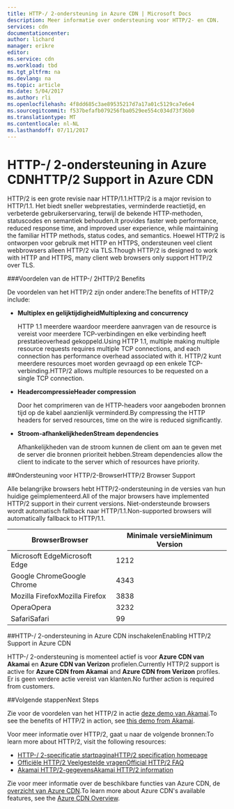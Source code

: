 ```yaml
---
title: HTTP-/ 2-ondersteuning in Azure CDN | Microsoft Docs
description: Meer informatie over ondersteuning voor HTTP/2- en CDN.
services: cdn
documentationcenter: 
author: lichard
manager: erikre
editor: 
ms.service: cdn
ms.workload: tbd
ms.tgt_pltfrm: na
ms.devlang: na
ms.topic: article
ms.date: 5/04/2017
ms.author: rli
ms.openlocfilehash: 4f8dd685c3ae89535217d7a17a01c5129ca7e6e4
ms.sourcegitcommit: f537befafb079256fba0529ee554c034d73f36b0
ms.translationtype: MT
ms.contentlocale: nl-NL
ms.lasthandoff: 07/11/2017
---
```

# <a name="http2-support-in-azure-cdn"></a><span data-ttu-id="85dd4-103">HTTP-/ 2-ondersteuning in Azure CDN</span><span class="sxs-lookup"><span data-stu-id="85dd4-103">HTTP/2 Support in Azure CDN</span></span>

<span data-ttu-id="85dd4-104">HTTP/2 is een grote revisie naar HTTP/1.1\.</span><span class="sxs-lookup"><span data-stu-id="85dd4-104">HTTP/2 is a major revision to HTTP/1.1\.</span></span> <span data-ttu-id="85dd4-105">Het biedt sneller webprestaties, verminderde reactietijd, en verbeterde gebruikerservaring, terwijl de bekende HTTP-methoden, statuscodes en semantiek behouden.</span><span class="sxs-lookup"><span data-stu-id="85dd4-105">It provides faster web performance, reduced response time, and improved user experience, while maintaining the familiar HTTP methods, status codes, and semantics.</span></span> <span data-ttu-id="85dd4-106">Hoewel HTTP/2 is ontworpen voor gebruik met HTTP en HTTPS, ondersteunen veel client webbrowsers alleen HTTP/2 via TLS.</span><span class="sxs-lookup"><span data-stu-id="85dd4-106">Though HTTP/2 is designed to work with HTTP and HTTPS, many client web browsers only support HTTP/2 over TLS.</span></span>

###<a name="http2-benefits"></a><span data-ttu-id="85dd4-107">Voordelen van de HTTP-/ 2</span><span class="sxs-lookup"><span data-stu-id="85dd4-107">HTTP/2 Benefits</span></span>

<span data-ttu-id="85dd4-108">De voordelen van het HTTP/2 zijn onder andere:</span><span class="sxs-lookup"><span data-stu-id="85dd4-108">The benefits of HTTP/2 include:</span></span>

*   <span data-ttu-id="85dd4-109">**Multiplex en gelijktijdigheid**</span><span class="sxs-lookup"><span data-stu-id="85dd4-109">**Multiplexing and concurrency**</span></span>

    <span data-ttu-id="85dd4-110">HTTP 1.1 meerdere waardoor meerdere aanvragen van de resource is vereist voor meerdere TCP-verbindingen en elke verbinding heeft prestatieoverhead gekoppeld.</span><span class="sxs-lookup"><span data-stu-id="85dd4-110">Using HTTP 1.1, multiple making multiple resource requests requires multiple TCP connections, and each connection has performance overhead associated with it.</span></span> <span data-ttu-id="85dd4-111">HTTP/2 kunt meerdere resources moet worden gevraagd op een enkele TCP-verbinding.</span><span class="sxs-lookup"><span data-stu-id="85dd4-111">HTTP/2 allows multiple resources to be requested on a single TCP connection.</span></span>

*   <span data-ttu-id="85dd4-112">**Headercompressie**</span><span class="sxs-lookup"><span data-stu-id="85dd4-112">**Header compression**</span></span>

    <span data-ttu-id="85dd4-113">Door het comprimeren van de HTTP-headers voor aangeboden bronnen tijd op de kabel aanzienlijk verminderd.</span><span class="sxs-lookup"><span data-stu-id="85dd4-113">By compressing the HTTP headers for served resources, time on the wire is reduced significantly.</span></span>

*   <span data-ttu-id="85dd4-114">**Stroom-afhankelijkheden**</span><span class="sxs-lookup"><span data-stu-id="85dd4-114">**Stream dependencies**</span></span>

    <span data-ttu-id="85dd4-115">Afhankelijkheden van de stroom kunnen de client om aan te geven met de server die bronnen prioriteit hebben.</span><span class="sxs-lookup"><span data-stu-id="85dd4-115">Stream dependencies allow the client to indicate to the server which of resources have priority.</span></span>


##<a name="http2-browser-support"></a><span data-ttu-id="85dd4-116">Ondersteuning voor HTTP/2-Browser</span><span class="sxs-lookup"><span data-stu-id="85dd4-116">HTTP/2 Browser Support</span></span>

<span data-ttu-id="85dd4-117">Alle belangrijke browsers hebt HTTP/2-ondersteuning in de versies van hun huidige geïmplementeerd.</span><span class="sxs-lookup"><span data-stu-id="85dd4-117">All of the major browsers have implemented HTTP/2 support in their current versions.</span></span> <span data-ttu-id="85dd4-118">Niet-ondersteunde browsers wordt automatisch fallback naar HTTP/1.1.</span><span class="sxs-lookup"><span data-stu-id="85dd4-118">Non-supported browsers will automatically fallback to HTTP/1.1.</span></span>

|<span data-ttu-id="85dd4-119">Browser</span><span class="sxs-lookup"><span data-stu-id="85dd4-119">Browser</span></span>|<span data-ttu-id="85dd4-120">Minimale versie</span><span class="sxs-lookup"><span data-stu-id="85dd4-120">Minimum Version</span></span>|
|-------------|------------|
|<span data-ttu-id="85dd4-121">Microsoft Edge</span><span class="sxs-lookup"><span data-stu-id="85dd4-121">Microsoft Edge</span></span>| <span data-ttu-id="85dd4-122">12</span><span class="sxs-lookup"><span data-stu-id="85dd4-122">12</span></span>|
|<span data-ttu-id="85dd4-123">Google Chrome</span><span class="sxs-lookup"><span data-stu-id="85dd4-123">Google Chrome</span></span>| <span data-ttu-id="85dd4-124">43</span><span class="sxs-lookup"><span data-stu-id="85dd4-124">43</span></span>|
|<span data-ttu-id="85dd4-125">Mozilla Firefox</span><span class="sxs-lookup"><span data-stu-id="85dd4-125">Mozilla Firefox</span></span>| <span data-ttu-id="85dd4-126">38</span><span class="sxs-lookup"><span data-stu-id="85dd4-126">38</span></span>|
|<span data-ttu-id="85dd4-127">Opera</span><span class="sxs-lookup"><span data-stu-id="85dd4-127">Opera</span></span>| <span data-ttu-id="85dd4-128">32</span><span class="sxs-lookup"><span data-stu-id="85dd4-128">32</span></span>|
|<span data-ttu-id="85dd4-129">Safari</span><span class="sxs-lookup"><span data-stu-id="85dd4-129">Safari</span></span>| <span data-ttu-id="85dd4-130">9</span><span class="sxs-lookup"><span data-stu-id="85dd4-130">9</span></span>|

##<a name="enabling-http2-support-in-azure-cdn"></a><span data-ttu-id="85dd4-131">HTTP-/ 2-ondersteuning in Azure CDN inschakelen</span><span class="sxs-lookup"><span data-stu-id="85dd4-131">Enabling HTTP/2 Support in Azure CDN</span></span>

<span data-ttu-id="85dd4-132">HTTP-/ 2-ondersteuning is momenteel actief is voor **Azure CDN van Akamai** en **Azure CDN van Verizon** profielen.</span><span class="sxs-lookup"><span data-stu-id="85dd4-132">Currently HTTP/2 support is active for **Azure CDN from Akamai** and **Azure CDN from Verizon** profiles.</span></span> <span data-ttu-id="85dd4-133">Er is geen verdere actie vereist van klanten.</span><span class="sxs-lookup"><span data-stu-id="85dd4-133">No further action is required from customers.</span></span>

##<a name="next-steps"></a><span data-ttu-id="85dd4-134">Volgende stappen</span><span class="sxs-lookup"><span data-stu-id="85dd4-134">Next Steps</span></span>

<span data-ttu-id="85dd4-135">Zie voor de voordelen van het HTTP/2 in actie [deze demo van Akamai](https://http2.akamai.com/demo).</span><span class="sxs-lookup"><span data-stu-id="85dd4-135">To see the benefits of HTTP/2 in action, see [this demo from Akamai](https://http2.akamai.com/demo).</span></span>

<span data-ttu-id="85dd4-136">Voor meer informatie over HTTP/2, gaat u naar de volgende bronnen:</span><span class="sxs-lookup"><span data-stu-id="85dd4-136">To learn more about HTTP/2, visit the following resources:</span></span>

*   [<span data-ttu-id="85dd4-137">HTTP-/ 2-specificatie startpagina</span><span class="sxs-lookup"><span data-stu-id="85dd4-137">HTTP/2 specification homepage</span></span>](https://http2.github.io/)
*   [<span data-ttu-id="85dd4-138">Officiële HTTP/2 Veelgestelde vragen</span><span class="sxs-lookup"><span data-stu-id="85dd4-138">Official HTTP/2 FAQ</span></span>](https://http2.github.io/faq/)
*   [<span data-ttu-id="85dd4-139">Akamai HTTP/2-gegevens</span><span class="sxs-lookup"><span data-stu-id="85dd4-139">Akamai HTTP/2 information</span></span>](https://http2.akamai.com/)

<span data-ttu-id="85dd4-140">Zie voor meer informatie over de beschikbare functies van Azure CDN, de [overzicht van Azure CDN](https://azure.microsoft.com/documentation/articles/cdn-overview/).</span><span class="sxs-lookup"><span data-stu-id="85dd4-140">To learn more about Azure CDN's available features, see the [Azure CDN Overview](https://azure.microsoft.com/documentation/articles/cdn-overview/).</span></span>